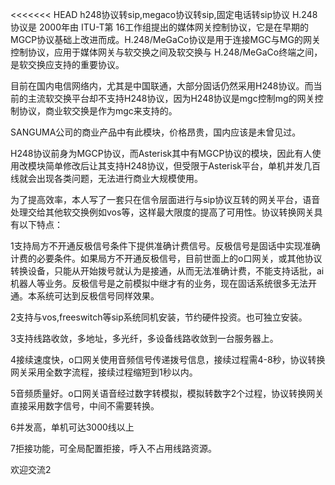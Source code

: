<<<<<<< HEAD
h248协议转sip,megaco协议转sip,固定电话转sip协议
H.248协议是 2000年由 ITU-T第 16工作组提出的媒体网关控制协议，它是在早期的MGCP协议基础上改进而成。H.248/MeGaCo协议是用于连接MGC与MG的网关控制协议，应用于媒体网关与软交换之间及软交换与 H.248/MeGaCo终端之间，是软交换应支持的重要协议。

目前在国内电信网络内，尤其是中国联通，大部分固话仍然采用H248协议。而当前的主流软交换平台却不支持H248协议，因为H248协议是mgc控制mg的网关控制协议，商业软交换是作为mgc来支持的。

SANGUMA公司的商业产品中有此模块，价格昂贵，国内应该是未曾见过。

H248协议前身为MGCP协议，而Asterisk其中有MGCP协议的模块，因此有人使用改模块简单修改后让其支持H248协议，但受限于Asterisk平台，单机并发几百线就会出现各类问题，无法进行商业大规模使用。


为了提高效率，本人写了一套只在信令层面进行与sip协议互转的网关平台，语音处理交给其他软交换例如vos等，这样最大限度的提高了可用性。协议转换网关具有以下特点：

1支持局方不开通反极信号条件下提供准确计费信号。反极信号是固话中实现准确计费的必要条件。如果局方不开通反极信号，目前世面上的o口网关，或其他协议转换设备，只能从开始拨号就认为是接通，从而无法准确计费，不能支持话批，ai机器人等业务。反极信号是之前模拟中继才有的业务，现在固话系统很多无法开通。本系统可达到反极信号同样效果。

2支持与vos,freeswitch等sip系统同机安装，节约硬件投资。也可独立安装。

3支持线路收敛，多地址，多光纤，多设备线路收敛到一台服务器上。

4接续速度快，o口网关使用音频信号传递拨号信息，接续过程需4-8秒，协议转换网关采用全数字流程，接续过程缩短到1秒以内。

5音频质量好。o口网关语音经过数字转模拟，模拟转数字2个过程，协议转换网关直接采用数字信号，中间不需要转换。

6并发高，单机可达3000线以上

7拒接功能，可全局配置拒接，呼入不占用线路资源。


欢迎交流2
